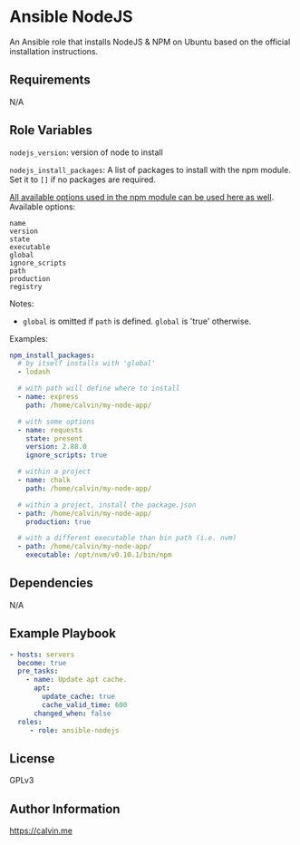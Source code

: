 # Ansible NodeJS

An Ansible role that installs NodeJS & NPM on Ubuntu based on the official installation instructions.

##  Requirements

N/A

## Role Variables

`nodejs_version`: version of node to install

`nodejs_install_packages`: A list of packages to install with the npm module. Set it to `[]` if no packages are required.

[All available options used in the npm module can be used here as well](https://docs.ansible.com/ansible/2.7/modules/npm_module.html). Available options:

```
name
version
state
executable
global
ignore_scripts
path
production
registry
```

Notes:
- `global` is omitted if `path` is defined. `global` is 'true' otherwise.

Examples:

```yaml
npm_install_packages:
  # by itself installs with 'global'
  - lodash

  # with path will define where to install
  - name: express
    path: /home/calvin/my-node-app/

  # with some options
  - name: requests
    state: present
    version: 2.88.0
    ignore_scripts: true

  # within a project
  - name: chalk
    path: /home/calvin/my-node-app/

  # within a project, install the package.json
  - path: /home/calvin/my-node-app/
    production: true

  # with a different executable than bin path (i.e. nvm)
  - path: /home/calvin/my-node-app/
    executable: /opt/nvm/v0.10.1/bin/npm
```

## Dependencies

N/A

## Example Playbook

```yaml
- hosts: servers
  become: true
  pre_tasks:
    - name: Update apt cache.
      apt:
        update_cache: true
        cache_valid_time: 600
      changed_when: false
  roles:
     - role: ansible-nodejs
```

## License

GPLv3

## Author Information

https://calvin.me
